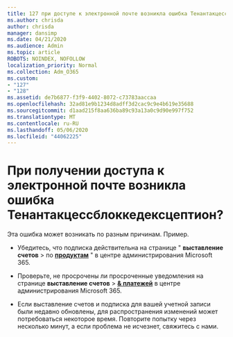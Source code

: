 ```yaml
---
title: 127 при доступе к электронной почте возникла ошибка Тенантакцессблоккедексцептион?
ms.author: chrisda
author: chrisda
manager: dansimp
ms.date: 04/21/2020
ms.audience: Admin
ms.topic: article
ROBOTS: NOINDEX, NOFOLLOW
localization_priority: Normal
ms.collection: Adm_O365
ms.custom:
- "127"
- "128"
ms.assetid: de7b6877-f3f9-4402-8072-c73783aaccaa
ms.openlocfilehash: 32ad81e9b1234d8adff3d2cac9c9e4b619e35688
ms.sourcegitcommit: d1aad215f8aa636ba89c93a13a0c9d90e997f752
ms.translationtype: MT
ms.contentlocale: ru-RU
ms.lasthandoff: 05/06/2020
ms.locfileid: "44062225"
---
```

# <a name="getting-a-tenantaccessblockedexception-error-when-accessing-email"></a>При получении доступа к электронной почте возникла ошибка Тенантакцессблоккедексцептион?

Эта ошибка может возникать по разным причинам. Пример.

- Убедитесь, что подписка действительна на странице " **выставление счетов** \> по **[продуктам](https://portal.office.com/adminportal/home#/subscriptions)** " в центре администрирования Microsoft 365.

- Проверьте, не просрочены ли просроченные уведомления на странице **выставление счетов** \> **[& платежей](https://portal.office.com/adminportal/home#/billoverview)** в центре администрирования Microsoft 365.

- Если выставление счетов и подписка для вашей учетной записи были недавно обновлены, для распространения изменений может потребоваться некоторое время. Повторите попытку через несколько минут, а если проблема не исчезнет, свяжитесь с нами.
